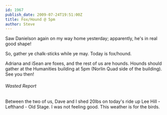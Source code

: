 ```yaml
---
id: 1967
publish_date: 2009-07-24T19:51:00Z
title: Fox/Hound @ 5pm
author: Steve
---
```

  
Saw Danielson again on my way home yesterday; apparently, he's in real good shape!

So, gather ye chalk-sticks while ye may. Today is fox/hound.

Adriana and iSean are foxes, and the rest of us are hounds. Hounds should gather at the Humanities building at 5pm (Norlin Quad side of the building). See you then!

###### Wasted Report

Between the two of us, Dave and I shed 20lbs on today's ride up Lee Hill - Lefthand - Old Stage. I was not feeling good. This weather is for the birds.